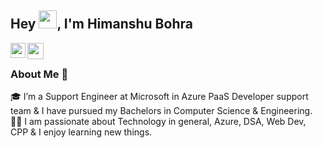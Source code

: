 ## Hey <img src="https://github.com/TheDudeThatCode/TheDudeThatCode/blob/master/Assets/Hi.gif" width="29px">, I'm Himanshu Bohra

<a href="https://www.linkedin.com/in/hbofficial13/">
  <img align="left" width="24px" src="https://cdn.jsdelivr.net/npm/simple-icons@v3/icons/linkedin.svg"  />
</a>
<a href="mailto:hbofficial13@outlook.com">
  <img align="left" width="26px" src="https://cdn.jsdelivr.net/npm/simple-icons@v3/icons/gmail.svg" />
</a>

<br />

### About Me 🚀
🎓 I’m a Support Engineer at Microsoft in Azure PaaS Developer support team  & I have pursued my Bachelors in Computer Science & Engineering. </br>
👨‍💻  I am passionate about Technology in general, Azure, DSA, Web Dev, CPP & I enjoy learning new things. </br>
